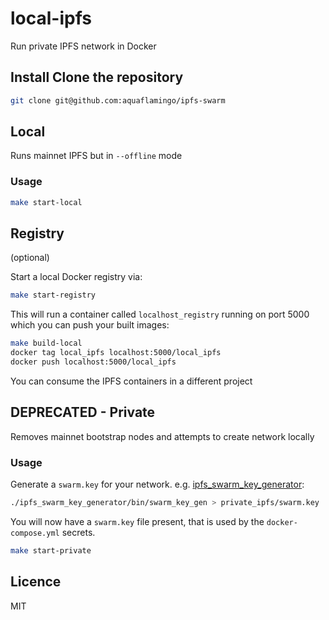 # local-ipfs
Run private IPFS network in Docker

## Install Clone the repository
```bash
git clone git@github.com:aquaflamingo/ipfs-swarm
```

## Local
Runs mainnet IPFS but in `--offline` mode 
### Usage

```bash
make start-local
```

## Registry
(optional)

Start a local Docker registry via:
```bash
make start-registry
```

This will run a container called `localhost_registry` running on port 5000 which you can push your built images:

```bash
make build-local
docker tag local_ipfs localhost:5000/local_ipfs
docker push localhost:5000/local_ipfs
```

You can consume the IPFS containers in a different project


## DEPRECATED - Private
Removes mainnet bootstrap nodes and attempts to create network locally 

### Usage
Generate a `swarm.key` for your network. e.g. [ipfs_swarm_key_generator](github.com/aquaflamingo/ipfs_swarm_key_generator):

```bash
./ipfs_swarm_key_generator/bin/swarm_key_gen > private_ipfs/swarm.key
```

You will now have a `swarm.key` file present, that is used by the `docker-compose.yml` secrets.

```bash
make start-private
```

## Licence
MIT

